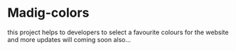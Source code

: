 # Madig-colors
this project helps to developers to select a favourite colours for the website and more updates will coming soon also...
